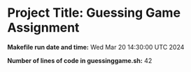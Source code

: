 # Project Title: Guessing Game Assignment

**Makefile run date and time:** Wed Mar 20 14:30:00 UTC 2024

**Number of lines of code in guessinggame.sh:** 42